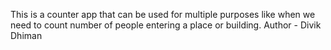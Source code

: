 This is a counter app that can be used for multiple purposes like when we need to count number of people entering a place or building.
Author - Divik Dhiman 